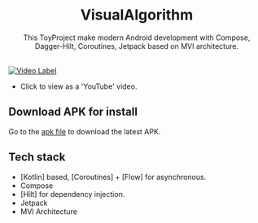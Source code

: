 <h1 align="center">VisualAlgorithm</h1>

<p align="center">  
 This ToyProject make modern Android development with Compose, Dagger-Hilt, Coroutines, Jetpack based on MVI architecture.
</br>
</br>



[![Video Label](http://img.youtube.com/vi/WhnYrbhViLk/0.jpg)](https://youtu.be/WhnYrbhViLk)
- Click to view as a 'YouTube' video.  

    
## Download APK for install
Go to the [apk file](https://www.dropbox.com/scl/fi/b0jqvqrylfr63x5wcs7b0/visual-algorithm-app-debug.apk?rlkey=eun7qrk0kgl462cvxe6f00agg&dl=0) to download the latest APK.


## Tech stack
- [Kotlin] based, [Coroutines] + [Flow]  for asynchronous.
- Compose
- [Hilt] for dependency injection.
- Jetpack
- MVI Architecture

